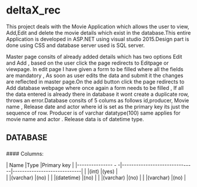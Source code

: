 # deltaX_rec
This project deals with the Movie Application which allows the user to view, Add,Edit and delete the movie details which exist in the database.This entire Application is developed in ASP.NET using visual studio 2015.Design part is done using CSS and database server used is SQL server.

 Master  page consits of already added details which has two options Edit and Add , based on the user click the page redirects to Editpage or viewpage. In edit page I have given a form to be filled where all the fields are mandatory , As soon as user edits the data and submit it the changes are reflected in master page.On the add button click the page redirects to Add database webpage where once again a form needs to be filled , If all the data entered is already there in database it wont create a duplicate row, throws an error.Database consits of 5 colums as follows id,producer, Movie name , Release date and actor where id is set as the primary key its just the sequence of row. Producer is of varchar datatype(100) same applies for movie name and actor . Release data is of datetime type. 
 

## DATABASE
### <Movie> 
<Consits of the movie data that user enters>
#### Columns:

|       Name         |Type                           |Primary key                  |
|--------------- -  -|-------------------------------|-----------------------------|
|<id>                |(int)                          |(yes)                        |     
|<MovieName>         |(varchar)                      |(no)                         |
|<Release date>      |(datetime)                     |(no)                         |
|<Producer>          |(varchar)                      |(no)                         |
|<Actor>             |(varchar)                      |(no)                         |
